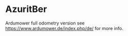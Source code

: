 # AzuritBer
Ardumower full odometry version
see https://www.ardumower.de/index.php/de/ for more info.
